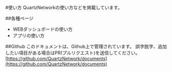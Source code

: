 #使い方
QuartzNetworkの使い方などを掲載しています。

##各種ページ
 * WEBダッシュボードの使い方
 * アプリの使い方

##Github
このドキュメントは、Github上で管理されています。
誤字脱字、追加したい項目がある場合はPR(プルリクエスト)を送信してください。
[https://github.com/QuartzNetwork/documents](https://github.com/QuartzNetwork/documents)
